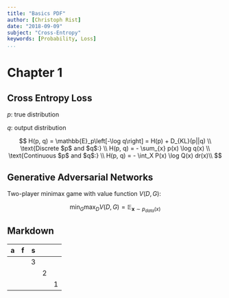 ```yaml
---
title: "Basics PDF"
author: [Christoph Rist]
date: "2018-09-09"
subject: "Cross-Entropy"
keywords: [Probability, Loss]
...
```


# Chapter 1

## Cross Entropy Loss

$p$: true distribution

$q$: output distribution

$$
    H(p, q)  = \mathbb{E}_p\left[-\log q\right] = H(p) + D_{KL}(p||q) \\
\text{Discrete $p$ and $q$:}  \\
    H(p, q)  = - \sum_{x} p(x) \log q(x) \\
\text{Continuous $p$ and $q$:} \\
    H(p, q)  = - \int_X P(x) \log Q(x) dr(x)\\
$$

## Generative Adversarial Networks

Two-player minimax game with value function $V(D, G)$:

$$
\min_{G} \max_{D} V(D,G) = \mathbb{E}_{\mathbf{x}\sim p_{data}(x)} 
$$

## Markdown

| a | f | s |   |   |
|---|---|---|---|---|
|   |   | 3 |   |   |
|   |   |   | 2 |   |
|   |   |   |   | 1 |
